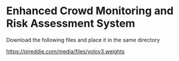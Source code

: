 # Enhanced Crowd Monitoring and Risk Assessment System
Download the following files and place it in the same directory

https://pjreddie.com/media/files/yolov3.weights

